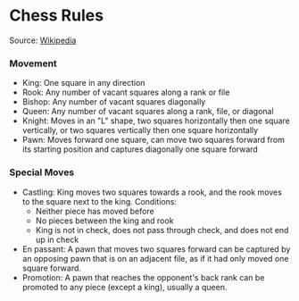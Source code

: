 # Chess Rules

Source: [Wikipedia](https://en.wikipedia.org/wiki/Rules_of_chess)
### Movement
- King: One square in any direction
- Rook: Any number of vacant squares along a rank or file
- Bishop: Any number of vacant squares diagonally
- Queen: Any number of vacant squares along a rank, file, or diagonal
- Knight: Moves in an "L" shape, two squares horizontally then one square vertically, or two squares vertically then one square horizontally
- Pawn: Moves forward one square, can move two squares forward from its starting position and captures diagonally one square forward
### Special Moves
- Castling: King moves two squares towards a rook, and the rook moves to the square next to the king. 
Conditions: 
  - Neither piece has moved before
  - No pieces between the king and rook
  - King is not in check, does not pass through check, and does not end up in check
- En passant: A pawn that moves two squares forward can be captured by an opposing pawn that is on an adjacent file, as if it had only moved one square forward.
- Promotion: A pawn that reaches the opponent's back rank can be promoted to any piece (except a king), usually a queen.
